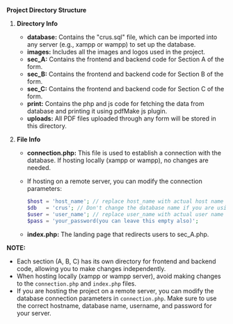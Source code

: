 **Project Directory Structure**

1. **Directory Info**
   - **database:** Contains the "crus.sql" file, which can be imported into any server (e.g., xampp or wampp) to set up the database.
   - **images:** Includes all the images and logos used in the project.
   - **sec_A:** Contains the frontend and backend code for Section A of the form.
   - **sec_B:** Contains the frontend and backend code for Section B of the form.
   - **sec_C:** Contains the frontend and backend code for Section C of the form.
   - **print:** Contains the php and js code for fetching the data from database and printing it using pdfMake js plugin.
   - **uploads:** All PDF files uploaded through any form will be stored in this directory.

2. **File Info**
   - **connection.php:** This file is used to establish a connection with the database. If hosting locally (xampp or wampp), no changes are needed.
   - If hosting on a remote server, you can modify the connection parameters:
     ```php
     $host = 'host_name'; // replace host_name with actual host name
     $db   = 'crus'; // Don't change the database name if you are using the database/crus.sql
     $user = 'user_name'; // replace user_name with actual user name
     $pass = 'your_password(you can leave this empty also)';
     ```

   - **index.php:** The landing page that redirects users to sec_A.php.

**NOTE:**
- Each section (A, B, C) has its own directory for frontend and backend code, allowing you to make changes independently.
- When hosting locally (xampp or wampp server), avoid making changes to the `connection.php` and `index.php` files.
- If you are hosting the project on a remote server, you can modify the database connection parameters in `connection.php`. Make sure to use the correct hostname, database name, username, and password for your server.

